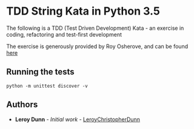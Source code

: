 # TDD String Kata in Python 3.5

The following is a TDD (Test Driven Development) Kata - an exercise in coding, refactoring and test-first development

The exercise is generously provided by Roy Osherove, and can be found [here](https://osherove.com/tdd-kata-1)

## Running the tests

    python -m unittest discover -v

## Authors

* **Leroy Dunn** - *Initial work* - [LeroyChristopherDunn](https://github.com/LeroyChristopherDunn)



